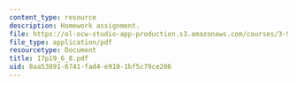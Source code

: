 ```yaml
---
content_type: resource
description: Homework assignment.
file: https://ol-ocw-studio-app-production.s3.amazonaws.com/courses/3-91-mechanical-behavior-of-plastics-spring-2007/8aa538916741fad4e9101bf5c79ce206_17p19_6_8.pdf
file_type: application/pdf
resourcetype: Document
title: 17p19_6_8.pdf
uid: 8aa53891-6741-fad4-e910-1bf5c79ce206
---
```

